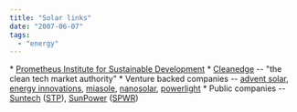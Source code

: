 ```yaml
---
title: "Solar links"
date: "2007-06-07"
tags: 
  - "energy"
---
```


\* [Prometheus Institute for Sustainable Development](http://www.prometheus.org/ "Prometheus Institute for Sustainable Development") \* [Cleanedge](http://www.cleanedge.com/) -- "the clean tech market authority" \* Venture backed companies -- [advent solar](http://www.adventsolar.com/), [energy innovations](http://www.energyinnovations.com/), [miasole](http://www.miasole.com/), [nanosolar](http://www.nanosolar.com/), [powerlight](http://www.powerlight.com/) \* Public companies -- [Suntech](http://www.suntech-power.com/) ([STP](http://finance.google.com/finance?q=STP)), [SunPower](http://www.sunpowercorp.com/) ([SPWR](http://finance.google.com/finance?q=SPWR))
